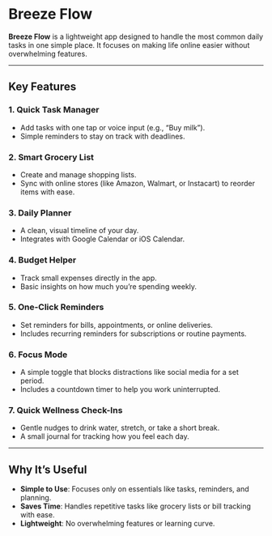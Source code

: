 # Breeze Flow

**Breeze Flow** is a lightweight app designed to handle the most common daily tasks in one simple place. It focuses on making life online easier without overwhelming features.

---

## Key Features

### 1. Quick Task Manager
- Add tasks with one tap or voice input (e.g., “Buy milk”).
- Simple reminders to stay on track with deadlines.

### 2. Smart Grocery List
- Create and manage shopping lists.
- Sync with online stores (like Amazon, Walmart, or Instacart) to reorder items with ease.

### 3. Daily Planner
- A clean, visual timeline of your day.
- Integrates with Google Calendar or iOS Calendar.

### 4. Budget Helper
- Track small expenses directly in the app.
- Basic insights on how much you’re spending weekly.

### 5. One-Click Reminders
- Set reminders for bills, appointments, or online deliveries.
- Includes recurring reminders for subscriptions or routine payments.

### 6. Focus Mode
- A simple toggle that blocks distractions like social media for a set period.
- Includes a countdown timer to help you work uninterrupted.

### 7. Quick Wellness Check-Ins
- Gentle nudges to drink water, stretch, or take a short break.
- A small journal for tracking how you feel each day.

---

## Why It’s Useful

- **Simple to Use**: Focuses only on essentials like tasks, reminders, and planning.
- **Saves Time**: Handles repetitive tasks like grocery lists or bill tracking with ease.
- **Lightweight**: No overwhelming features or learning curve.
